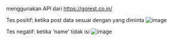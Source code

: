 menggunakan API dari https://gorest.co.in/

Tes positif: ketika post data sesuai dengan yang diminta
![image](https://github.com/user-attachments/assets/be989f67-dd3e-4779-bb2e-bf800cb1bafe)

Tes negatif: ketika 'name' tidak isi 
![image](https://github.com/user-attachments/assets/75210a14-61ca-460c-be1e-35f5c02a74f1)

